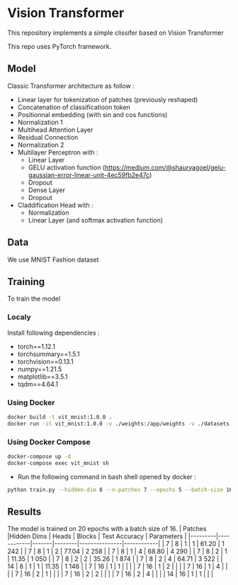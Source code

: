 # Vision Transformer 

This repository implements a simple clissifer based on Vision Transformer 

This repo uses PyTorch framework. 

## Model
<!-- <img src="images/vit.png"/> -->

Classic Transformer architecture as follow : 
* Linear layer for tokenization of patches (previously reshaped)
* Concatenation of classificatioon token
* Positionnal embedding (with sin and cos functions)
* Normalization 1 
* Multihead Attention Layer 
* Residual Connection 
* Normalization 2 
* Multilayer Perceptron with : 
    * Linear Layer 
    * GELU activation function (https://medium.com/@shauryagoel/gelu-gaussian-error-linear-unit-4ec59fb2e47c)
    * Dropout 
    * Dense Layer 
    * Dropout 
* Claddification Head with : 
    * Normalization
    * Linear Layer (and softmax activation function)

## Data 
We use MNIST Fashion dataset 

## Training
To train the model
### Localy 
Install following dependencies : 
- torch==1.12.1
- torchsummary==1.5.1
- torchvision==0.13.1
- numpy==1.21.5
- matplotlib==3.5.1
- tqdm==4.64.1


### Using Docker 
```bash
docker build -t vit_mnist:1.0.0 .
docker run -it vit_mnist:1.0.0 -v ./weights:/app/weights -v ./datasets:/app/datasets bash
```

### Using Docker Compose 
```bash
docker-compose up -d
docker-compose exec vit_mnist sh

```

- Run the following command in bash shell opened by docker : 
```bash
python train.py --hidden-dim 8 --n-patches 7 --epochs 5 --batch-size 16  --n-heads 1 --dropout 0.1 --lr 0.001 --weight-decay 0.0001 --n-classes 10 --device cpu
```


## Results
The model is trained on 20 epochs with a batch size of 16.
| Patches |Hidden Dims | Heads | Blocks | Test Accuracy | Parameters |
|---------|------------|-------|--------|---------------|------------|
| 7       | 8          | 1     | 1      |    61.20      | 1 242      |
| 7       | 8          | 1     | 2      |    77.04      | 2 258      |
| 7       | 8          | 1     | 4      |    68.80      | 4 290      |
| 7       | 8          | 2     | 1      |    11.35      | 1 050      |
| 7       | 8          | 2     | 2      |    35.26      | 1 874      |
| 7       | 8          | 2     | 4      |    64.71      | 3 522      |
| 14      | 8          | 1     | 1      |    11.35      | 1 146      |
| 7       | 16         | 1     | 1      |          |       |
| 7       | 16         | 1     | 2      |          |       |
| 7       | 16         | 1     | 4      |          |       |
| 7       | 16         | 2     | 1      |          |       |
| 7       | 16         | 2     | 2      |          |       |
| 7       | 16         | 2     | 4      |          |       |
| 14      | 16         | 1     | 1      |          |       |